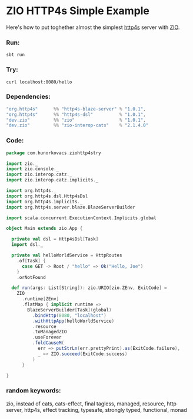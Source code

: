 # ZIO HTTP4s Simple Example

Here's how to put toghether almost the simplest [http4s](https://http4s.org/) server with [ZIO](https://zio.dev/).

### Run: 

`sbt run`

### Try: 

`curl localhost:8080/hello`

### Dependencies:

```scala
"org.http4s"      %% "http4s-blaze-server" % "1.0.1",
"org.http4s"      %% "http4s-dsl"          % "1.0.1",
"dev.zio"         %% "zio"                 % "1.0.1",
"dev.zio"         %% "zio-interop-cats"    % "2.1.4.0"
```

### Code:

```scala
package com.hunorkovacs.ziohttp4stry

import zio._
import zio.console._
import zio.interop.catz._
import zio.interop.catz.implicits._

import org.http4s._
import org.http4s.dsl.Http4sDsl
import org.http4s.implicits._
import org.http4s.server.blaze.BlazeServerBuilder

import scala.concurrent.ExecutionContext.Implicits.global

object Main extends zio.App {

  private val dsl = Http4sDsl[Task]
  import dsl._

  private val helloWorldService = HttpRoutes
    .of[Task] {
      case GET -> Root / "hello" => Ok("Hello, Joe")
    }
    .orNotFound

  def run(args: List[String]): zio.URIO[zio.ZEnv, ExitCode] =
    ZIO
      .runtime[ZEnv]
      .flatMap { implicit runtime =>
        BlazeServerBuilder[Task](global)
          .bindHttp(8080, "localhost")
          .withHttpApp(helloWorldService)
          .resource
          .toManagedZIO
          .useForever
          .foldCauseM(            
            err => putStrLn(err.prettyPrint).as(ExitCode.failure),
            _ => ZIO.succeed(ExitCode.success)
          )
      }

}

```

### random keywords:
zio, instead of cats, cats-effect, final tagless, managed, resource, http server, http4s, effect tracking, typesafe,
strongly typed, functional, monad
